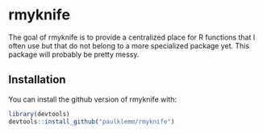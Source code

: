 # rmyknife

The goal of rmyknife is to provide a centralized place for R functions that I often use but that do not belong to a more specialized package yet.
This package will probably be pretty messy.

## Installation

You can install the github version of rmyknife with:

```r
library(devtools)
devtools::install_github("paulklemm/rmyknife")
```
